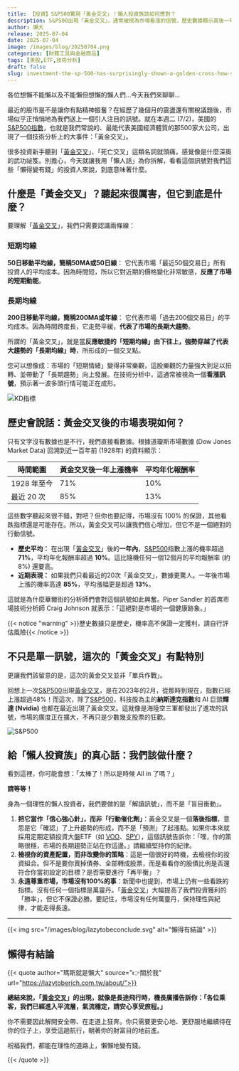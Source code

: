 ```yaml
---
title: 【投資】S&P500驚現「黃金交叉」！懶人投資族該如何應對？
description: S&P500出現「黃金交叉」，通常被視為市場看漲的信號，歷史數據顯示其後一年內上漲機率高達85%。懶人投資者應持續定期定額投資，檢視資產配置，並保持對市場風險的敬畏。這是一個確認上升趨勢的指標，但不應盲目行動。
author: 懶大
release: 2025-07-04
date: 2025-07-04
image: /images/blog/20250704.png
categories: [財務工具與金融商品]
tags: [美股,ETF,技術分析]
draft: false
slug: investment-the-sp-500-has-surprisingly-shown-a-golden-cross-how-should-lazy-investors-respond
---
```


各位想懶不能懶以及不能懶但想懶的懶人們…今天我們來聊聊…

最近的股市是不是讓你有點精神振奮？在經歷了幾個月的震盪還有關稅議題後，市場似乎正悄悄地為我們送上一個引人注目的訊號。就在本週二 (7/2)，美國的[S&P500指數](https://www.google.com/finance/quote/.INX:INDEXSP)，也就是我們常說的、最能代表美國經濟體質的那500家大公司，出現了一個技術分析上的大事件：「黃金交叉」。

很多投資新手聽到「[黃金交叉](https://www.sinotrade.com.tw/richclub/Financialfreedom/KD%E6%8C%87%E6%A8%99%E6%80%8E%E9%BA%BC%E7%9C%8B-KD%E9%BB%83%E9%87%91%E4%BA%A4%E5%8F%89%E6%98%AF%E4%BB%80%E9%BA%BC%E6%84%8F%E6%80%9D--%E6%96%B0%E6%89%8B%E6%8A%80%E8%A1%93%E5%88%86%E6%9E%90-650113bdcb9bcc66d8116a86)」、「死亡交叉」這類名詞就頭痛，感覺像是什麼深奧的武功祕笈。別擔心，今天就讓我用「懶人話」為你拆解，看看這個訊號對我們這些「懶得變有錢」的投資人來說，到底意味著什麼。

## 什麼是「黃金交叉」？聽起來很厲害，但它到底是什麼？

要理解「[黃金交叉](https://www.sinotrade.com.tw/richclub/Financialfreedom/KD%E6%8C%87%E6%A8%99%E6%80%8E%E9%BA%BC%E7%9C%8B-KD%E9%BB%83%E9%87%91%E4%BA%A4%E5%8F%89%E6%98%AF%E4%BB%80%E9%BA%BC%E6%84%8F%E6%80%9D--%E6%96%B0%E6%89%8B%E6%8A%80%E8%A1%93%E5%88%86%E6%9E%90-650113bdcb9bcc66d8116a86)」，我們只需要認識兩條線：

### 短期均線
**50日移動平均線，簡稱50MA或50日線**： 它代表市場「最近50個交易日」所有投資人的平均成本。因為時間短，所以它對近期的價格變化非常敏感，**反應了市場的短期動能**。
### 長期均線
**200日移動平均線，簡稱200MA或年線**： 它代表市場「過去200個交易日」的平均成本。因為時間跨度長，它走勢平緩，**代表了市場的長期大趨勢**。

所謂的「黃金交叉」，就是當**反應敏捷的「短期均線」由下往上，強勢穿越了代表大趨勢的「長期均線」時**，所形成的一個交叉點。

您可以想像成：市場的「短期情緒」變得非常樂觀，這股樂觀的力量強大到足以扭轉、並帶動了「長期趨勢」向上發展。在技術分析中，這通常被視為一個**看漲訊號**，預示著一波多頭行情可能正在成形。

![KD指標](https://images.unsplash.com/photo-1642060589615-c61b70f80aa1?ixlib=rb-4.1.0&q=85&fm=jpg&crop=entropy&cs=srgb)

## 歷史會說話：黃金交叉後的市場表現如何？

只有文字沒有數據也是不行，我們直接看數據。根據道瓊斯市場數據 (Dow Jones Market Data) 回溯到近一百年前 (1928年) 的資料顯示：

| 時間範圍 | 黃金交叉後一年上漲機率 | 平均年化報酬率 |
| --- | --- | --- |
| 1928 年至今 | 71% | 10% |
| 最近 20 次 | 85% | 13% |

這些數字聽起來很不錯，對吧？但你也要記得，市場沒有 100% 的保證，其他看跌指標還是可能存在。所以，黃金交叉可以讓我們信心增加，但它不是一個絕對的行動信號。


- **歷史平均：** 在出現「[黃金交叉](https://www.sinotrade.com.tw/richclub/Financialfreedom/KD%E6%8C%87%E6%A8%99%E6%80%8E%E9%BA%BC%E7%9C%8B-KD%E9%BB%83%E9%87%91%E4%BA%A4%E5%8F%89%E6%98%AF%E4%BB%80%E9%BA%BC%E6%84%8F%E6%80%9D--%E6%96%B0%E6%89%8B%E6%8A%80%E8%A1%93%E5%88%86%E6%9E%90-650113bdcb9bcc66d8116a86)」後的**一年內**，[S&P500](https://www.google.com/finance/quote/.INX:INDEXSP)指數上漲的機率超過 **71%**，平均年化報酬率超過 **10%**。這比隨機任何一個12個月的平均報酬率 (約8%) 還要高。
- **近期表現：** 如果我們只看最近的20次「黃金交叉」，數據更驚人。一年後市場上漲的機率高達 **85%**，平均漲幅更是超過 **13%**。

這就是為什麼華爾街的分析師們會對這個訊號如此興奮。Piper Sandler 的首席市場技術分析師 Craig Johnson 就表示：「這絕對是市場的一個健康跡象。」

{{< notice "warning" >}}歷史數據只是歷史，機率高不保證一定獲利，請自行評估風險{{< /notice >}}


## 不只是單一訊號，這次的「黃金交叉」有點特別

更讓我們該留意的是，這次的黃金交叉並非「單兵作戰」。

回想上一次[S&P500](https://www.google.com/finance/quote/.INX:INDEXSP)出現[黃金交叉](https://www.sinotrade.com.tw/richclub/Financialfreedom/KD%E6%8C%87%E6%A8%99%E6%80%8E%E9%BA%BC%E7%9C%8B-KD%E9%BB%83%E9%87%91%E4%BA%A4%E5%8F%89%E6%98%AF%E4%BB%80%E9%BA%BC%E6%84%8F%E6%80%9D--%E6%96%B0%E6%89%8B%E6%8A%80%E8%A1%93%E5%88%86%E6%9E%90-650113bdcb9bcc66d8116a86)，是在2023年的2月，從那時到現在，指數已經上漲超過48%！而這次，除了[S&P500](https://www.google.com/finance/quote/.INX:INDEXSP)，科技股為主的**納斯達克指數**和 AI 巨頭**輝達 (Nvidia)** 也都在最近出現了黃金交叉。這就像是海陸空三軍都發出了進攻的訊號，市場的廣度正在擴大，不再只是少數幾支股票的狂歡。

![S&P500](https://images.unsplash.com/photo-1648275913341-7973ae7bc9b3?ixlib=rb-4.1.0&q=85&fm=jpg&crop=entropy&cs=srgb)

## 給「懶人投資族」的真心話：我們該做什麼？

看到這裡，你可能會想：「太棒了！所以是時候 All in 了嗎？」

**請等等！**

身為一個理性的懶人投資者，我們要做的是「解讀訊號」，而不是「盲目衝動」。

1. **把它當作「信心強心針」，而非「行動催化劑」**：黃金交叉是一個**落後指標**，意思是它「確認」了上升趨勢的形成，而不是「預測」了起漲點。如果你本來就採用定期定額投資大盤ETF（如 [VOO](https://lazytoberich.com.tw/blog/investment-is-voo-a-guaranteed-profit-in-2025-or-should-we-be-cautious-of-potential-pitfalls/)、[SPY](https://lazytoberich.com.tw/blog/investing-affordable-vs-luxury-etf-comparison/)），這個訊號告訴你：「嘿，你的策略很穩，市場的長期趨勢正站在你這邊。」請繼續堅持你的紀律。
2. **檢視你的資產配置，而非改變你的策略**：這是一個很好的時機，去檢視你的投資組合。但不是要你賣掉債券、全部轉成股票，而是看看你的股債比例是否還符合你當初設定的目標？是否需要進行「再平衡」？
3. **永遠尊重市場，市場沒有100%的事**：新聞中也提到，市場上仍有一些看跌的指標。沒有任何一個指標是萬靈丹。「[黃金交叉](https://www.sinotrade.com.tw/richclub/Financialfreedom/KD%E6%8C%87%E6%A8%99%E6%80%8E%E9%BA%BC%E7%9C%8B-KD%E9%BB%83%E9%87%91%E4%BA%A4%E5%8F%89%E6%98%AF%E4%BB%80%E9%BA%BC%E6%84%8F%E6%80%9D--%E6%96%B0%E6%89%8B%E6%8A%80%E8%A1%93%E5%88%86%E6%9E%90-650113bdcb9bcc66d8116a86)」大幅提高了我們投資獲利的「勝率」，但它不保證必勝。要記住，市場沒有任何萬靈丹，保持理性與紀律，才能走得長遠。


---

{{< img src="/images/blog/lazytobeconclude.svg" alt="懶得有結論" >}}

## 懶得有結論

{{< quote author="瑪斯就是懶大" source="👉關於我" url="https://lazytoberich.com.tw/about/">}}

**總結來說，「[黃金交叉](https://www.sinotrade.com.tw/richclub/Financialfreedom/KD%E6%8C%87%E6%A8%99%E6%80%8E%E9%BA%BC%E7%9C%8B-KD%E9%BB%83%E9%87%91%E4%BA%A4%E5%8F%89%E6%98%AF%E4%BB%80%E9%BA%BC%E6%84%8F%E6%80%9D--%E6%96%B0%E6%89%8B%E6%8A%80%E8%A1%93%E5%88%86%E6%9E%90-650113bdcb9bcc66d8116a86)」的出現，就像是長途飛行時，機長廣播告訴你：「各位乘客，我們已經進入平流層，氣流穩定，請安心享受旅程。」**

你不需要因此解開安全帶、在走道上狂奔。你只需要更安心地、更舒服地繼續待在你的位子上，享受這趟航行，朝著你的財富目的地前進。

祝福我們，都能在理性的道路上，懶懶地變有錢。


{{< /quote >}}

